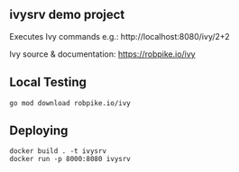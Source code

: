 ## ivysrv demo project

Executes Ivy commands e.g.: http://localhost:8080/ivy/2+2

Ivy source & documentation: https://robpike.io/ivy

## Local Testing
```
go mod download robpike.io/ivy
```
## Deploying
```
docker build . -t ivysrv
docker run -p 8000:8080 ivysrv
``` 